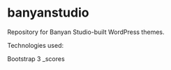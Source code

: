 # banyanstudio
Repository for Banyan Studio-built WordPress themes.

Technologies used:

Bootstrap 3
_scores


